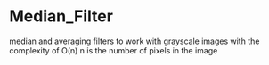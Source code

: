 # Median_Filter
median and averaging filters to work with grayscale images 
with the complexity of O(n) n is the number of pixels in the image
